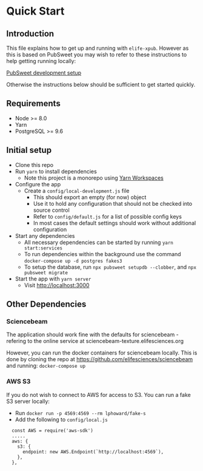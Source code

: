 # Quick Start

## Introduction

This file explains how to get up and running with `elife-xpub`. However as this is based on PubSweet you may wish to refer to these instructions to help getting running locally:

[PubSweet development setup](https://gitlab.coko.foundation/pubsweet/pubsweet/wikis/Development:-setup)

Otherwise the instructions below should be sufficient to get started quickly.

## Requirements

- Node >= 8.0
- Yarn
- PostgreSQL >= 9.6

## Initial setup

- Clone this repo
- Run `yarn` to install dependencies
  - Note this project is a monorepo using [Yarn Workspaces](https://yarnpkg.com/lang/en/docs/workspaces/)
- Configure the app
  - Create a `config/local-development.js` file
    - This should export an empty (for now) object
    - Use it to hold any configuration that should not be checked into source control
    - Refer to `config/default.js` for a list of possible config keys
    - In most cases the default settings should work without additional configuration
- Start any dependencies
  - All necessary dependencies can be started by running `yarn start:services`
  - To run dependencies within the background use the command `docker-compose up -d postgres fakes3`
  - To setup the database, run `npx pubsweet setupdb --clobber`, and `npx pubsweet migrate`
- Start the app with `yarn server`
  - Visit <http://localhost:3000>

## Other Dependencies

### Sciencebeam

The application should work fine with the defaults for sciencebeam - refering to the online service at sciencebeam-texture.elifesciences.org

However, you can run the docker containers for sciencebeam locally. This is done by cloning the repo at https://github.com/elifesciences/sciencebeam and running: `docker-compose up`

### AWS S3

If you do not wish to connect to AWS for access to S3. You can run a fake S3 server locally:

- Run `docker run -p 4569:4569 --rm lphoward/fake-s`
- Add the following to `config/local.js`

```
  const AWS = require('aws-sdk')
  .....
  aws: {
    s3: {
      endpoint: new AWS.Endpoint(`http://localhost:4569`),
    },
  },
```
